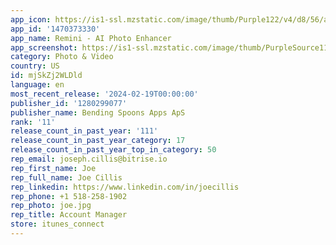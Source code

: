 ```yaml
---
app_icon: https://is1-ssl.mzstatic.com/image/thumb/Purple122/v4/d8/56/ad/d856ad9a-4798-dc48-c55e-49c86a12ae1f/AppIcon-0-0-1x_U007epad-0-85-220.png/1024x1024bb.png
app_id: '1470373330'
app_name: Remini - AI Photo Enhancer
app_screenshot: https://is1-ssl.mzstatic.com/image/thumb/PurpleSource116/v4/3e/f9/9a/3ef99ac4-4424-3d4f-9a65-d835b48569a4/fe59d531-f010-49e4-b6ff-dc83ed2d1d0d_1.png/1242x2688bb.png
category: Photo & Video
country: US
id: mjSkZj2WLDld
language: en
most_recent_release: '2024-02-19T00:00:00'
publisher_id: '1280299077'
publisher_name: Bending Spoons Apps ApS
rank: '11'
release_count_in_past_year: '111'
release_count_in_past_year_category: 17
release_count_in_past_year_top_in_category: 50
rep_email: joseph.cillis@bitrise.io
rep_first_name: Joe
rep_full_name: Joe Cillis
rep_linkedin: https://www.linkedin.com/in/joecillis
rep_phone: +1 518-258-1902
rep_photo: joe.jpg
rep_title: Account Manager
store: itunes_connect
---
```

